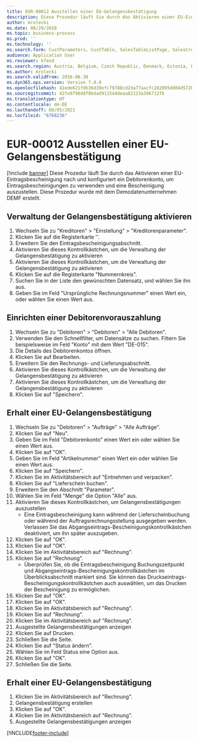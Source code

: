 ```yaml
---
title: EUR-00012 Ausstellen einer EU-Gelangensbestätigung
description: Diese Prozedur läuft Sie durch das Aktivieren einer EU-Eintragsbescheinigung nach und konfiguriert ein Debitorenkonto, um Eintragsbescheinigungen zu verwenden und eine Bescheinigung auszustellen.
author: mrolecki
ms.date: 08/29/2018
ms.topic: business-process
ms.prod: ''
ms.technology: ''
ms.search.form: CustParameters, CustTable, SalesTableListPage, SalesCreateOrder, SalesTable, SalesEditLines,  CustInvoiceJournal, CustEntryCertificateJour_W, SrsReportViewerForm
audience: Application User
ms.reviewer: kfend
ms.search.region: Austria, Belgium, Czech Republic, Denmark, Estonia, Finland, France, Germany, Hungary, Ireland, Italy, Latvia, Lithuania, Netherlands, Poland, Spain, Sweden, United Kingdom
ms.author: mrolecki
ms.search.validFrom: 2016-06-30
ms.dyn365.ops.version: Version 7.0.0
ms.openlocfilehash: 41ede621fdb36d39efc79788cd2da77aacfc282895dd84d572b99f4528456643
ms.sourcegitcommit: 42fe9790ddf0bdad911544deaa82123a396712fb
ms.translationtype: HT
ms.contentlocale: de-DE
ms.lasthandoff: 08/05/2021
ms.locfileid: "6768236"
---
```

# <a name="eur-00012-issue-an-eu-entry-certificate"></a>EUR-00012 Ausstellen einer EU-Gelangensbestätigung

[!include [banner](../../includes/banner.md)]
Diese Prozedur läuft Sie durch das Aktivieren einer EU-Eintragsbescheinigung nach und konfiguriert ein Debitorenkonto, um Eintragsbescheinigungen zu verwenden und eine Bescheinigung auszustellen. Diese Prozedur wurde mit dem Demodatenunternehmen DEMF erstellt.


## <a name="enable-entry-certificate-management"></a>Verwaltung der Gelangensbestätigung aktivieren
1. Wechseln Sie zu "Kreditoren" > "Einstellung" > "Kreditorenparameter".
2. Klicken Sie auf die Registerkarte ''.
3. Erweitern Sie den Eintragsbescheinigungsabschnitt.
4. Aktivieren Sie dieses Kontrollkästchen, um die Verwaltung der Gelangensbestätigung zu aktivieren
5. Aktivieren Sie dieses Kontrollkästchen, um die Verwaltung der Gelangensbestätigung zu aktivieren
6. Klicken Sie auf die Registerkarte "Nummernkreis".
7. Suchen Sie in der Liste den gewünschten Datensatz, und wählen Sie ihn aus.
8. Geben Sie im Feld "Ursprüngliche Rechnungsnummer" einen Wert ein, oder wählen Sie einen Wert aus.

## <a name="set-up-a-customer"></a>Einrichten einer Debitorenvorauszahlung
1. Wechseln Sie zu "Debitoren" > "Debitoren" > "Alle Debitoren".
2. Verwenden Sie den Schnellfilter, um Datensätze zu suchen. Filtern Sie beispielsweise im Feld "Konto" mit dem Wert "DE-015".
3. Die Details des Debitorenkontos öffnen.
4. Klicken Sie auf Bearbeiten.
5. Erweitern Sie den Rechnungs- und Lieferungsabschnitt.
6. Aktivieren Sie dieses Kontrollkästchen, um die Verwaltung der Gelangensbestätigung zu aktivieren
7. Aktivieren Sie dieses Kontrollkästchen, um die Verwaltung der Gelangensbestätigung zu aktivieren
8. Klicken Sie auf "Speichern".

## <a name="create-an-eu-entry-certificate-automatically"></a>Erhalt einer EU-Gelangensbestätigung
1. Wechseln Sie zu "Debitoren" > "Aufträge" > "Alle Aufträge".
2. Klicken Sie auf "Neu".
3. Geben Sie im Feld "Debitorenkonto" einen Wert ein oder wählen Sie einen Wert aus.
4. Klicken Sie auf "OK".
5. Geben Sie im Feld "Artikelnummer" einen Wert ein oder wählen Sie einen Wert aus.
6. Klicken Sie auf "Speichern".
7. Klicken Sie im Aktivitätsbereich auf "Entnehmen und verpacken".
8. Klicken Sie auf "Lieferschein buchen".
9. Erweitern Sie den Abschnitt "Parameter".
10. Wählen Sie im Feld "Menge" die Option "Alle" aus.
11. Aktivieren Sie dieses Kontrollkästchen, um Gelangensbestätigungen auszustellen
    * Eine Eintragsbescheinigung kann während der Lieferscheinbuchung oder während der Auftragsrechnungsstellung ausgegeben werden. Verlassen Sie das Abgangseintrags-Bescheinigungskontrollkästchen deaktiviert, um ihn später auszugeben.  
12. Klicken Sie auf "OK".
13. Klicken Sie auf "OK".
14. Klicken Sie im Aktivitätsbereich auf "Rechnung".
15. Klicken Sie auf "Rechnung".
    * Überprüfen Sie, ob die Eintragsbescheinigung Buchungszeitpunkt und Abgangseintrags-Bescheinigungskontrollkästchen im Überblicksabschnitt markiert sind.  Sie können das Druckseintrags-Bescheinigungskontrollkästchen auch auswählen, um das Drucken der Bescheinigung zu ermöglichen.  
16. Klicken Sie auf "OK".
17. Klicken Sie auf "OK".
18. Klicken Sie im Aktivitätsbereich auf "Rechnung".
19. Klicken Sie auf "Rechnung".
20. Klicken Sie im Aktivitätsbereich auf "Rechnung".
21. Ausgestellte Gelangensbestätigungen anzeigen
22. Klicken Sie auf Drucken.
23. Schließen Sie die Seite.
24. Klicken Sie auf "Status ändern".
25. Wählen Sie im Feld Status eine Option aus.
26. Klicken Sie auf "OK".
27. Schließen Sie die Seite.

## <a name="create-an-eu-entry-certificate-manually"></a>Erhalt einer EU-Gelangensbestätigung
1. Klicken Sie im Aktivitätsbereich auf "Rechnung".
2. Gelangensbestätigung erstellen
3. Klicken Sie auf "OK".
4. Klicken Sie im Aktivitätsbereich auf "Rechnung".
5. Ausgestellte Gelangensbestätigungen anzeigen



[!INCLUDE[footer-include](../../../includes/footer-banner.md)]